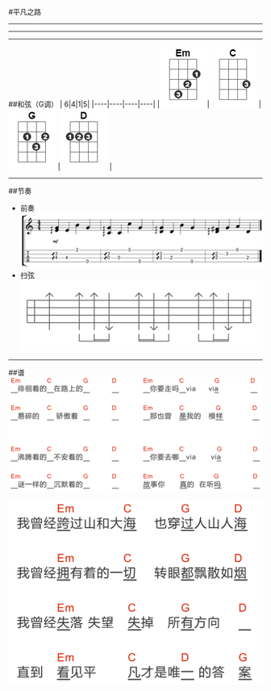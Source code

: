 
#平凡之路

*********
***
***

##和弦（G调）
| 6|4|1|5|
|----|----|----|----|
|![1](https://raw.githubusercontent.com/zzc1231/ukulele/master/Em.png)|![2](https://raw.githubusercontent.com/zzc1231/ukulele/master/C.png) |![3](https://raw.githubusercontent.com/zzc1231/ukulele/master/G.png) |![4](https://raw.githubusercontent.com/zzc1231/ukulele/master/D.png) |
***
##节奏
+ 前奏
   ![5](前奏.png)
+ 扫弦
       ![6](234.png)
 ***
##谱
![7](1.png)

   ![8](2.png)
